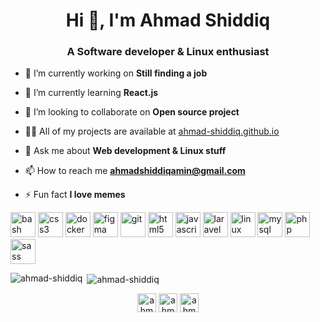<h1 align="center">Hi 👋, I'm Ahmad Shiddiq</h1>
<h3 align="center">A Software developer & Linux enthusiast</h3>

- 🔭 I’m currently working on **Still finding a job**

- 🌱 I’m currently learning **React.js**

- 👯 I’m looking to collaborate on **Open source project**

- 👨‍💻 All of my projects are available at [ahmad-shiddiq.github.io](ahmad-shiddiq.github.io)

- 💬 Ask me about **Web development & Linux stuff**

- 📫 How to reach me **ahmadshiddiqamin@gmail.com**

- ⚡ Fun fact **I love memes**

<p align="left"><img src="https://www.vectorlogo.zone/logos/gnu_bash/gnu_bash-icon.svg" alt="bash" width="40" height="40"/> <img src="https://devicons.github.io/devicon/devicon.git/icons/css3/css3-original-wordmark.svg" alt="css3" width="40" height="40"/> <img src="https://devicons.github.io/devicon/devicon.git/icons/docker/docker-original-wordmark.svg" alt="docker" width="40" height="40"/> <img src="https://www.vectorlogo.zone/logos/figma/figma-icon.svg" alt="figma" width="40" height="40"/> <img src="https://www.vectorlogo.zone/logos/git-scm/git-scm-icon.svg" alt="git" width="40" height="40"/> <img src="https://devicons.github.io/devicon/devicon.git/icons/html5/html5-original-wordmark.svg" alt="html5" width="40" height="40"/> <img src="https://devicons.github.io/devicon/devicon.git/icons/javascript/javascript-original.svg" alt="javascript" width="40" height="40"/> <img src="https://devicons.github.io/devicon/devicon.git/icons/laravel/laravel-plain-wordmark.svg" alt="laravel" width="40" height="40"/> <img src="https://devicons.github.io/devicon/devicon.git/icons/linux/linux-original.svg" alt="linux" width="40" height="40"/> <img src="https://devicons.github.io/devicon/devicon.git/icons/mysql/mysql-original-wordmark.svg" alt="mysql" width="40" height="40"/> <img src="https://devicons.github.io/devicon/devicon.git/icons/php/php-original.svg" alt="php" width="40" height="40"/> <img src="https://devicons.github.io/devicon/devicon.git/icons/sass/sass-original.svg" alt="sass" width="40" height="40"/></p><p><img align="left" src="https://github-readme-stats.vercel.app/api/top-langs/?username=ahmad-shiddiq&layout=compact&hide=html" alt="ahmad-shiddiq" /></p>

<p>&nbsp;<img align="center" src="https://github-readme-stats.vercel.app/api?username=ahmad-shiddiq&show_icons=true" alt="ahmad-shiddiq" /></p>

<p align="center">
<a href="https://twitter.com/ahmad_shiddiq_a" target="blank"><img align="center" src="https://cdn.jsdelivr.net/npm/simple-icons@3.0.1/icons/twitter.svg" alt="ahmad_shiddiq_a" height="30" width="30" /></a>
<a href="https://linkedin.com/in/ahmadshiddiqamin" target="blank"><img align="center" src="https://cdn.jsdelivr.net/npm/simple-icons@3.0.1/icons/linkedin.svg" alt="ahmadshiddiqamin" height="30" width="30" /></a>
<a href="https://instagram.com/ahmadshiddiqamin" target="blank"><img align="center" src="https://cdn.jsdelivr.net/npm/simple-icons@3.0.1/icons/instagram.svg" alt="ahmadshiddiqamin" height="30" width="30" /></a>
</p>
